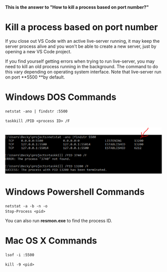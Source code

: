 **This is the answer to "How to kill a process based on port number?"**

# Kill a process based on port number

If you close out VS Code with an active live-server running, it may keep the server process alive and you won't be able to create a new server, just by opening a new VS Code project.

If you find yourself getting errors when trying to run live-server, you may need to kill an old process running in the background.  The command to do this vary depending on operating system interface.  Note that live-server run on port **5500 **by default.

# Windows DOS Commands

`netstat -ano | findstr :5500`

`taskkill /PID <process ID> /F`

![](/assets/dos-netstat.PNG)

# Windows Powershell Commands

`netstat -a -b -n -o`  
 `Stop-Process <pid>`

You can also run **resmon.exe** to find the process ID.

# Mac OS X Commands

`lsof -i :5500`

`kill -9 <pid>`

